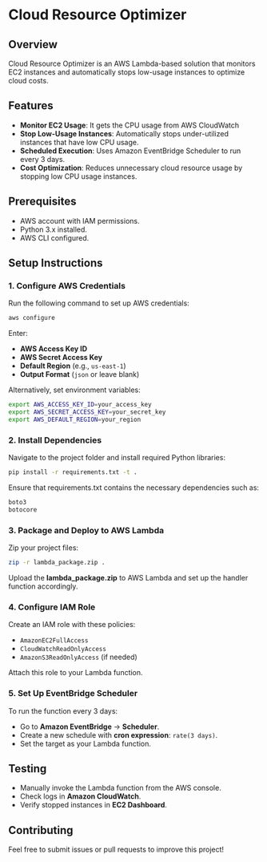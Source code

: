 # Cloud Resource Optimizer

## Overview
Cloud Resource Optimizer is an AWS Lambda-based solution that monitors EC2 instances and automatically stops low-usage instances to optimize cloud costs.

## Features
- **Monitor EC2 Usage**: It gets the CPU usage from AWS CloudWatch
- **Stop Low-Usage Instances**: Automatically stops under-utilized instances that have low CPU usage.
- **Scheduled Execution**: Uses Amazon EventBridge Scheduler to run every 3 days.
- **Cost Optimization**: Reduces unnecessary cloud resource usage by stopping low CPU usage instances.

## Prerequisites
- AWS account with IAM permissions.
- Python 3.x installed.
- AWS CLI configured.

## Setup Instructions

### 1. Configure AWS Credentials
Run the following command to set up AWS credentials:
```sh
aws configure
```
Enter:
- **AWS Access Key ID**
- **AWS Secret Access Key**
- **Default Region** (e.g., `us-east-1`)
- **Output Format** (`json` or leave blank)

Alternatively, set environment variables:
```sh
export AWS_ACCESS_KEY_ID=your_access_key
export AWS_SECRET_ACCESS_KEY=your_secret_key
export AWS_DEFAULT_REGION=your_region
```

### 2. Install Dependencies
Navigate to the project folder and install required Python libraries:
```sh
pip install -r requirements.txt -t .
```
Ensure that requirements.txt contains the necessary dependencies such as:
```sh
boto3
botocore
```

### 3. Package and Deploy to AWS Lambda
Zip your project files:
```sh
zip -r lambda_package.zip .
```
Upload the **lambda_package.zip** to AWS Lambda and set up the handler function accordingly.

### 4. Configure IAM Role
Create an IAM role with these policies:
- `AmazonEC2FullAccess`
- `CloudWatchReadOnlyAccess`
- `AmazonS3ReadOnlyAccess` (if needed)

Attach this role to your Lambda function.

### 5. Set Up EventBridge Scheduler
To run the function every 3 days:
- Go to **Amazon EventBridge** → **Scheduler**.
- Create a new schedule with **cron expression**: `rate(3 days)`.
- Set the target as your Lambda function.

## Testing
- Manually invoke the Lambda function from the AWS console.
- Check logs in **Amazon CloudWatch**.
- Verify stopped instances in **EC2 Dashboard**.

## Contributing
Feel free to submit issues or pull requests to improve this project!


